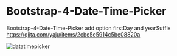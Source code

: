 # Bootstrap-4-Date-Time-Picker
Bootstrap-4-Date-Time-Picker add option firstDay and yearSuffix  
https://qiita.com/yaju/items/2cbe5e5914c5be08820a

![datatimepicker](https://user-images.githubusercontent.com/1407467/44302172-7fbac500-a35e-11e8-8191-e947b955d3cf.png)
